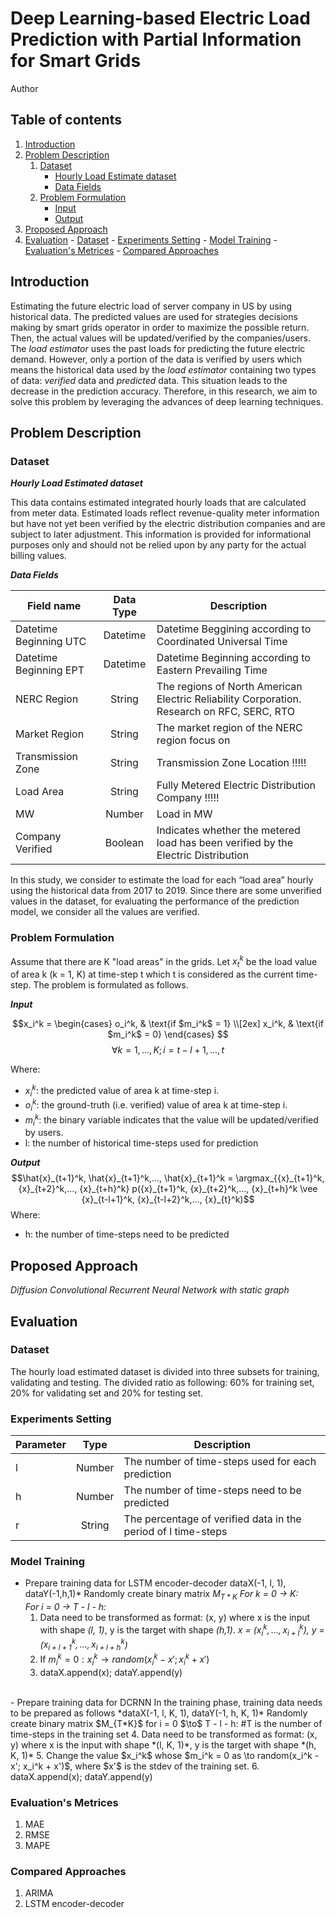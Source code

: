 # Deep Learning-based Electric Load Prediction with Partial Information for Smart Grids

Author

## Table of contents
1. [Introduction](#introduction)
2. [Problem Description](#problem_description)
    1. [Dataset](#dataset_des)
		- [Hourly Load Estimate dataset](#hrl_load_estimate_dataset)
		- [Data Fields](#data_fields)
    2. [Problem Formulation](#problem_formulation)
	    - [Input](#input)
	    - [Output](#output)
3. [Proposed Approach](#proposed_approach)
4. [Evaluation](#evaluation)
		- [Dataset](#dataset_evaluation)
		- [Experiments Setting](#experiment_setting)
		- [Model Training](#model_training)
		- [Evaluation's Metrices](#evaluation_metrices)
		- [Compared Approaches](#compared_approach)

## Introduction <a name="introduction"></a>
Estimating the future electric load of server company in US by using historical data. The predicted values are used for strategies decisions making by smart grids operator in order to maximize the possible return. Then, the actual values will be updated/verified by the companies/users. The _load estimator_ uses the past loads for predicting the future electric demand.
However, only a portion of the data is verified by users which means the historical data used by the _load estimator_ containing two types of data: _verified_ data and _predicted_ data. This situation leads to the decrease in the prediction accuracy. Therefore, in this research, we aim to solve this problem by leveraging the advances of deep learning techniques.

## Problem Description <a name="problem_description"></a>

### Dataset <a name="dataset_des"></a>

***Hourly Load Estimated dataset*** <a name="hrl_load_estimate_dataset"></a>

This data contains estimated integrated hourly loads that are calculated from meter data. Estimated loads reflect revenue-quality meter information but have not yet been verified by the electric distribution companies and are subject to later adjustment. This information is provided for informational purposes only and should not be relied upon by any party for the actual billing values.

***Data Fields*** <a name="data_fields"></a>

| Field name             	| Data Type 	| Description                                                                                	|
|------------------------	|:---------:	|--------------------------------------------------------------------------------------------	|
| Datetime Beginning UTC 	|  Datetime 	| Datetime Beggining according to Coordinated Universal Time                                 	|
| Datetime Beginning EPT 	|  Datetime 	| Datetime Beginning according to Eastern Prevailing Time                                    	|
| NERC Region            	|   String  	| The regions of North American Electric Reliability Corporation. Research on RFC, SERC, RTO 	|
| Market Region          	|   String  	| The market region of the NERC region focus on                                              	|
| Transmission Zone      	|   String  	| Transmission Zone Location !!!!!                                                           	|
| Load Area              	|   String  	| Fully Metered Electric Distribution Company !!!!!                                          	|
| MW                     	|   Number  	| Load in MW                                                                                 	|
| Company Verified       	|  Boolean  	| Indicates whether the metered load has been verified by the Electric Distribution          	|

In this study, we consider to estimate the load for each “load area” hourly using the historical data from 2017 to 2019. Since there are some unverified values in the dataset, for evaluating the performance of the prediction model, we consider all the values are verified.

### Problem Formulation <a name="problem_formulation"></a>

Assume that there are K "load areas" in the grids. Let $x_t^k$ be the load value of area k (k = 1, K) at time-step t which t is considered as the current time-step. The problem is formulated as follows. 

***Input*** <a name="input"></a>

$$x_i^k = 
\begin{cases}
o_i^k,  & \text{if $m_i^k$ = 1} \\[2ex]
x_i^k, & \text{if $m_i^k$ = 0}
\end{cases}
$$
$$\forall k = 1, ..., K; i  = t - l +1, ..., t$$

Where:
- $x_i^k$: the predicted value of area k at time-step i.
- $o_i^k$: the ground-truth (i.e. verified) value of area k at time-step i.
- $m_i^k$: the binary variable indicates that the value will be updated/verified by users.
- l: the number of historical time-steps used for prediction

***Output*** <a name="output"></a>
$$\hat{x}_{t+1}^k, \hat{x}_{t+1}^k,..., \hat{x}_{t+1}^k = \argmax_{{x}_{t+1}^k, {x}_{t+2}^k,..., {x}_{t+h}^k} p({x}_{t+1}^k, {x}_{t+2}^k,..., {x}_{t+h}^k \vee {x}_{t-l+1}^k, {x}_{t-l+2}^k,..., {x}_{t}^k)$$
Where:
- h: the number of time-steps need to be predicted

## Proposed Approach <a name="proposed_approach"></a>
*Diffusion Convolutional Recurrent Neural Network with static graph*

## Evaluation <a name="evaluation"></a>
### Dataset <a name="dataset_evaluation"></a>
The hourly load estimated dataset is divided into three subsets for training, validating and testing. The divided ratio as following: 60% for training set, 20% for validating set and 20% for testing set.
### Experiments Setting <a name="experiment_setting"></a>
| 	Parameter 	|  Type  	 | Description                                                   									|
|	-----------	|	:------:	 |---------------------------------------------------------------				|
|     		l     		| Number | The number of time-steps used for each prediction             		|
|     		h     		| Number | The number of time-steps need to be predicted                 		|
|    		 r     		| String 	 | The percentage of verified data in the period of l time-steps 	|

### Model Training <a name="model_training"></a>
- Prepare training data for LSTM encoder-decoder
dataX(-1, l, 1), dataY(-1,h,1)*
Randomly create binary matrix $M_{T*K}$
*For k = 0 $\to$ K:*
&nbsp;&nbsp;&nbsp;&nbsp;	*For i = 0 $\to$ T - l - h:*
	1. Data need to be transformed as format: (x, y) where x is the input with shape *(l, 1)*, y is the target with shape *(h,1)*. *x = ($x_i^k,...,x_{i+l}^k$), y = ($x_{i+l+1}^k,...,x_{i+l+h}^k$)*
	2. If $m_i^k = 0: x_i^k \to random(x_i^k - x'; x_i^k + x')$ 
	3. dataX.append(x); dataY.append(y) 
<br/>
- Prepare training data for DCRNN
In the training phase, training data needs to be prepared as follows
*dataX(-1, l, K, 1), dataY(-1, h, K, 1)*
Randomly create binary matrix $M_{T*K}$
for i = 0 $\to$ T - l - h: #T is the number of time-steps in the training set
	4. Data need to be transformed as format: (x, y) where x is the input with shape *(l, K, 1)*, y is the target with shape *(h, K, 1)*
	5. Change the value $x_i^k$ whose $m_i^k = 0 as \to random(x_i^k - x'; x_i^k + x')$, where $x'$ is the stdev of the training set.
	6. dataX.append(x); dataY.append(y)
 
### Evaluation's Metrices <a name="evaluation_metrices"></a>
1. MAE
2. RMSE
3. MAPE
### Compared Approaches <a name="compared_approach"></a>
1. ARIMA
2. LSTM encoder-decoder